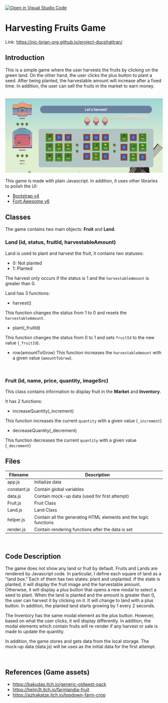 [![Open in Visual Studio Code](https://classroom.github.com/assets/open-in-vscode-c66648af7eb3fe8bc4f294546bfd86ef473780cde1dea487d3c4ff354943c9ae.svg)](https://classroom.github.com/online_ide?assignment_repo_id=7549573&assignment_repo_type=AssignmentRepo)
# Harvesting Fruits Game
Link: https://nic-brian-org.github.io/project-ducphattran/

## Introduction
This is a simple game where the user harvests the fruits by clicking on the green land. On the other hand, the user clicks the plus button to plant a seed. After being planted, the harvestable amount will increase after a fixed time. 
In addition, the user can sell the fruits in the market to earn money.

<br>
<img src="./doc-images/game-layout.png" width=600>
<br>

This game is made with plain Javascript. In addition, it uses other libraries to polish the UI:

- [Bootstrap v4](https://getbootstrap.com/docs/4.6/layout/overview/)
- [Font Awesome v6](https://fontawesome.com/)

## Classes
The game contains two main objects: **Fruit** and **Land**. 
### Land (id, status, fruitId, harvestableAmount)
Land is used to plant and  harvest the fruit, it contains two statuses:

- 0: Not planted
- 1: Planted

The harvest only occurs if the status is 1 and the ```harvestableAmount``` is greater than 0.

Land has 3 functions:
- harvest()

This function changes the status from 1 to 0 and resets the ```harvestableAmount```.

- plant(_fruitId)

This function changes the status from 0 to 1 and sets ```fruitId``` to the new value (```_fruitId```).

- row(amountToGrow)
This function increases the ```harvestableAmount``` with a given value (```amountToGrow```).

<br>

### Fruit (id, name, price, quantity, imageSrc)
This class contains information to display fruit in the **Market** and **Inventory**.

It has 2 functions:

- increaseQuantity(_increment)

This function increases the current ```quantity``` with a given value (```_increment```)

- decreaseQuantity(_decrement)

This function decreases the current ```quantity``` with a given value (```_decrement```)

## Files
Filename | Description
--- | --- |
app.js | Initialize data
constant.js | Contain global variables
data.js | Contain mock-up data (used for first attempt)
Fruit.js | Fruit Class
Land.js | Land Class
helper.js | Contain all the generating HTML elements and the logic functions
render.js | Contain rendering functions after the data is set

<br>

## Code Description
The game does not show any land or fruit by default. Fruits and Lands are rendered by Javascript code. In particular, I define each square of land as a "land box." Each of them has two states: plant and unplanted. If the state is planted, it will display the fruit image and the harvestable amount. Otherwise, it will display a plus button that opens a new modal to select a seed to plant. When the land is planted and the amount is greater than 0, the user can harvest it by clicking on it. It will change to land with a plus button. In addition, the planted land starts growing by 1 every 2 seconds. 

The Inventory has the same modal element as the plus button. However, based on what the user clicks, it will display differently. In addition, the modal elements which contain fruits will re-render if any harvest or sale is made to update the quantity. 

In addition, the game stores and gets data from the local storage. The mock-up data (data.js) will be uses as the initial data for the first attempt.

<br>

## References (Game assets)
* https://bakudas.itch.io/generic-oldwest-pack
* https://helm3t.itch.io/farmlandia-fruit
* https://aztrakatze.itch.io/topdown-farm-crop

